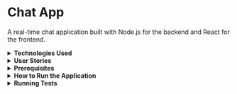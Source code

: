 # Chat App

A real-time chat application built with Node.js for the backend and React for the frontend.

<details>
<summary><strong>Technologies Used</strong></summary>

- **Node.js** & **Express**: Backend framework and server
- **MongoDB**: Database for messages
- **React**: Frontend framework
- **Docker** & **Docker-Compose**: Containerization and multi-container management

</details>

<details>
<summary><strong>User Stories</strong></summary>

### 1. User Login
**As** a user,  
**I want** to log into the chat application,  
**So that** I can access chat features and communicate with other users.

### 2. Sending Messages
**As** a user,  
**I want** to send messages,  
**So that** I can communicate with other users in real time.

### 3. Deleting My Messages
**As** a user,  
**I want** to delete only my messages,  
**So that** I can keep the chat organized and remove unnecessary messages.

### 4. Viewing Message History
**As** a user,  
**I want** to view the history of old messages,  
**So that** I can find important information or track previous conversations.

### 5. User Logout
**As** a user,  
**I want** to log out of the chat application,  
**So that** I can protect my privacy and security when I'm done chatting.

</details>

<details>
<summary><strong>Prerequisites</strong></summary>

- Docker and Docker Compose installed

</details>

<details>
<summary><strong>How to Run the Application</strong></summary>

1. Clone the repository:
   ```bash
   git clone <repository_url>
   cd chatApp
   ```
2. Build and start the application:

```bash
docker-compose up --build -d
```

3. Access the app via:

    Backend API: http://localhost:5000
    Frontend: http://localhost:3000

4. To stop the containers:

```bash
docker-compose down
```

</details> <details> <summary><strong>Running Tests</strong></summary>

1. Navigate to the /testing directory:

```bash

cd testing
```

2. Install dependencies:

```bash
npm i
```
3. Run tests:

```bash
npm run test
```

This generates reports and opens them automatically.

</details>
